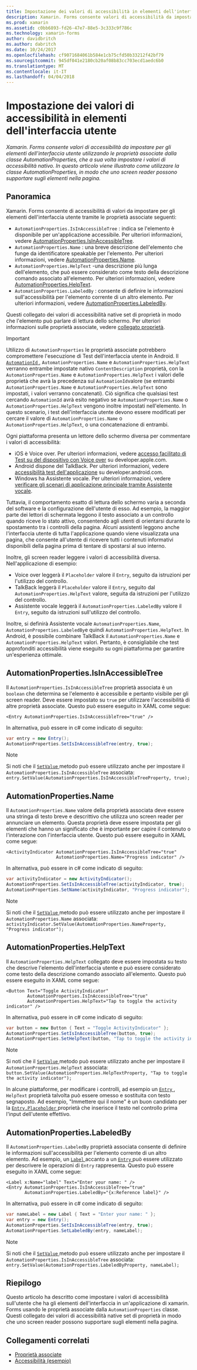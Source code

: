 ```yaml
---
title: Impostazione dei valori di accessibilità in elementi dell'interfaccia utente
description: Xamarin. Forms consente valori di accessibilità da impostare per gli elementi dell'interfaccia utente utilizzando le proprietà associate dalla classe AutomationProperties, che a sua volta impostare i valori di accessibilità nativo. In questo articolo viene illustrato come utilizzare la classe AutomationProperties, in modo che uno screen reader possono supportare sugli elementi nella pagina.
ms.prod: xamarin
ms.assetid: c0bb6893-fd26-47e7-88e5-3c333c9f786c
ms.technology: xamarin-forms
author: davidbritch
ms.author: dabritch
ms.date: 10/24/2017
ms.openlocfilehash: cf9071684061b584e1cb75cfd50b33212f42bf79
ms.sourcegitcommit: 945df041e2180cb20af08b83cc703ecd1aedc6b0
ms.translationtype: MT
ms.contentlocale: it-IT
ms.lasthandoff: 04/04/2018
---
```

# <a name="setting-accessibility-values-on-user-interface-elements"></a>Impostazione dei valori di accessibilità in elementi dell'interfaccia utente

_Xamarin. Forms consente valori di accessibilità da impostare per gli elementi dell'interfaccia utente utilizzando le proprietà associate dalla classe AutomationProperties, che a sua volta impostare i valori di accessibilità nativo. In questo articolo viene illustrato come utilizzare la classe AutomationProperties, in modo che uno screen reader possono supportare sugli elementi nella pagina._

## <a name="overview"></a>Panoramica

Xamarin. Forms consente di accessibilità di valori da impostare per gli elementi dell'interfaccia utente tramite le proprietà associate seguenti:

- `AutomationProperties.IsInAccessibleTree` : indica se l'elemento è disponibile per un'applicazione accessibile. Per ulteriori informazioni, vedere [AutomationProperties.IsInAccessibleTree](#isinaccessibletree).
- `AutomationProperties.Name` : una breve descrizione dell'elemento che funge da identificatore speakable per l'elemento. Per ulteriori informazioni, vedere [AutomationProperties.Name](#name).
- `AutomationProperties.HelpText` -una descrizione più lunga dell'elemento, che può essere considerato come testo della descrizione comando associato all'elemento. Per ulteriori informazioni, vedere [AutomationProperties.HelpText](#helptext).
- `AutomationProperties.LabeledBy` : consente di definire le informazioni sull'accessibilità per l'elemento corrente di un altro elemento. Per ulteriori informazioni, vedere [AutomationProperties.LabeledBy](#labeledby).

Questi collegato dei valori di accessibilità native set di proprietà in modo che l'elemento può parlare di lettura dello schermo. Per ulteriori informazioni sulle proprietà associate, vedere [collegato proprietà](~/xamarin-forms/xaml/attached-properties.md).

> [!IMPORTANT]
> Utilizzo di `AutomationProperties` le proprietà associate potrebbero compromettere l'esecuzione di Test dell'interfaccia utente in Android. Il [ `AutomationId` ](https://developer.xamarin.com/api/property/Xamarin.Forms.Element.AutomationId/), `AutomationProperties.Name` e `AutomationProperties.HelpText` verranno entrambe impostate nativo `ContentDescription` proprietà, con la `AutomationProperties.Name` e `AutomationProperties.HelpText` i valori delle proprietà che avrà la precedenza sul `AutomationId`valore (se entrambi `AutomationProperties.Name` e `AutomationProperties.HelpText` sono impostati, i valori verranno concatenati). Ciò significa che qualsiasi test cercando `AutomationId` avrà esito negativo se `AutomationProperties.Name` o `AutomationProperties.HelpText` vengono inoltre impostati nell'elemento. In questo scenario, i test dell'interfaccia utente devono essere modificati per cercare il valore di `AutomationProperties.Name` o `AutomationProperties.HelpText`, o una concatenazione di entrambi.

Ogni piattaforma presenta un lettore dello schermo diversa per commentare i valori di accessibilità:

- iOS è Voice over. Per ulteriori informazioni, vedere [accesso facilitato di Test su del dispositivo con Voice over](https://developer.apple.com/library/content/technotes/TestingAccessibilityOfiOSApps/TestAccessibilityonYourDevicewithVoiceOver/TestAccessibilityonYourDevicewithVoiceOver.html) su developer.apple.com.
- Android dispone del TalkBack. Per ulteriori informazioni, vedere [accessibilità test dell'applicazione](https://developer.android.com/training/accessibility/testing.html#talkback) su developer.android.com.
- Windows ha Assistente vocale. Per ulteriori informazioni, vedere [verificare gli scenari di applicazione principale tramite Assistente vocale](/windows/uwp/accessibility/accessibility-testing#verify-main-app-scenarios-by-using-narrator/).

Tuttavia, il comportamento esatto di lettura dello schermo varia a seconda del software e la configurazione dell'utente di esso. Ad esempio, la maggior parte dei lettori di schermata leggono il testo associato a un controllo quando riceve lo stato attivo, consentendo agli utenti di orientarsi durante lo spostamento tra i controlli della pagina. Alcuni assistenti leggono anche l'interfaccia utente di tutta l'applicazione quando viene visualizzata una pagina, che consente all'utente di ricevere tutti i contenuti informativi disponibili della pagina prima di tentare di spostarsi al suo interno.

Inoltre, gli screen reader leggere i valori di accessibilità diversa. Nell'applicazione di esempio:

- Voice over leggerà il `Placeholder` valore il `Entry`, seguito da istruzioni per l'utilizzo del controllo.
- TalkBack leggerà il `Placeholder` valore il `Entry`, seguito dal `AutomationProperties.HelpText` valore, seguita da istruzioni per l'utilizzo del controllo.
- Assistente vocale leggerà il `AutomationProperties.LabeledBy` valore il `Entry`, seguito da istruzioni sull'utilizzo del controllo.

Inoltre, si definirà Assistente vocale `AutomationProperties.Name`, `AutomationProperties.LabeledBy`e quindi `AutomationProperties.HelpText`. In Android, è possibile combinare TalkBack il `AutomationProperties.Name` e `AutomationProperties.HelpText` valori. Pertanto, è consigliabile che test approfonditi accessibilità viene eseguito su ogni piattaforma per garantire un'esperienza ottimale.

<a name="isinaccessibletree" />

## <a name="automationpropertiesisinaccessibletree"></a>AutomationProperties.IsInAccessibleTree

Il `AutomationProperties.IsInAccessibleTree` proprietà associata è un `boolean` che determina se l'elemento è accessibile e pertanto visibile per gli screen reader. Deve essere impostato su `true` per utilizzare l'accessibilità di altre proprietà associate. Questo può essere eseguito in XAML come segue:

```xaml
<Entry AutomationProperties.IsInAccessibleTree="true" />
```

In alternativa, può essere in c# come indicato di seguito:

```csharp
var entry = new Entry();
AutomationProperties.SetIsInAccessibleTree(entry, true);
```

> [!NOTE]
> Si noti che il [ `SetValue` ](https://developer.xamarin.com/api/member/Xamarin.Forms.BindableObject.SetValue/p/Xamarin.Forms.BindableProperty/System.Object/) metodo può essere utilizzato anche per impostare il `AutomationProperties.IsInAccessibleTree` associata: `entry.SetValue(AutomationProperties.IsInAccessibleTreeProperty, true);`

<a name="name" />

## <a name="automationpropertiesname"></a>AutomationProperties.Name

Il `AutomationProperties.Name` valore della proprietà associata deve essere una stringa di testo breve e descrittivo che utilizza uno screen reader per annunciare un elemento. Questa proprietà deve essere impostata per gli elementi che hanno un significato che è importante per capire il contenuto o l'interazione con l'interfaccia utente. Questo può essere eseguito in XAML come segue:

```xaml
<ActivityIndicator AutomationProperties.IsInAccessibleTree="true"
                   AutomationProperties.Name="Progress indicator" />
```

In alternativa, può essere in c# come indicato di seguito:

```csharp
var activityIndicator = new ActivityIndicator();
AutomationProperties.SetIsInAccessibleTree(activityIndicator, true);
AutomationProperties.SetName(activityIndicator, "Progress indicator");
```

> [!NOTE]
> Si noti che il [ `SetValue` ](https://developer.xamarin.com/api/member/Xamarin.Forms.BindableObject.SetValue/p/Xamarin.Forms.BindableProperty/System.Object/) metodo può essere utilizzato anche per impostare il `AutomationProperties.Name` associata: `activityIndicator.SetValue(AutomationProperties.NameProperty, "Progress indicator");`

<a name="helptext" />

## <a name="automationpropertieshelptext"></a>AutomationProperties.HelpText

Il `AutomationProperties.HelpText` collegato deve essere impostata su testo che descrive l'elemento dell'interfaccia utente e può essere considerato come testo della descrizione comando associato all'elemento. Questo può essere eseguito in XAML come segue:

```xaml
<Button Text="Toggle ActivityIndicator"
        AutomationProperties.IsInAccessibleTree="true"
        AutomationProperties.HelpText="Tap to toggle the activity indicator" />
```

In alternativa, può essere in c# come indicato di seguito:

```csharp
var button = new Button { Text = "Toggle ActivityIndicator" };
AutomationProperties.SetIsInAccessibleTree(button, true);
AutomationProperties.SetHelpText(button, "Tap to toggle the activity indicator");
```

> [!NOTE]
> Si noti che il [ `SetValue` ](https://developer.xamarin.com/api/member/Xamarin.Forms.BindableObject.SetValue/p/Xamarin.Forms.BindableProperty/System.Object/) metodo può essere utilizzato anche per impostare il `AutomationProperties.HelpText` associata: `button.SetValue(AutomationProperties.HelpTextProperty, "Tap to toggle the activity indicator");`

In alcune piattaforme, per modificare i controlli, ad esempio un [ `Entry` ](https://developer.xamarin.com/api/type/Xamarin.Forms.Entry/), `HelpText` proprietà talvolta può essere omesso e sostituita con testo segnaposto. Ad esempio, "Immettere qui il nome" è un buon candidato per la [ `Entry.Placeholder` ](https://developer.xamarin.com/api/property/Xamarin.Forms.Entry.Placeholder/) proprietà che inserisce il testo nel controllo prima l'input dell'utente effettivo.

<a name="labeledby" />

## <a name="automationpropertieslabeledby"></a>AutomationProperties.LabeledBy

Il `AutomationProperties.LabeledBy` proprietà associata consente di definire le informazioni sull'accessibilità per l'elemento corrente di un altro elemento. Ad esempio, un [ `Label` ](https://developer.xamarin.com/api/type/Xamarin.Forms.Label/) accanto a un [ `Entry` ](https://developer.xamarin.com/api/type/Xamarin.Forms.Entry/) può essere utilizzato per descrivere le operazioni di `Entry` rappresenta. Questo può essere eseguito in XAML come segue:

```xaml
<Label x:Name="label" Text="Enter your name: " />
<Entry AutomationProperties.IsInAccessibleTree="true"
       AutomationProperties.LabeledBy="{x:Reference label}" />
```

In alternativa, può essere in c# come indicato di seguito:

```csharp
var nameLabel = new Label { Text = "Enter your name: " };
var entry = new Entry();
AutomationProperties.SetIsInAccessibleTree(entry, true);
AutomationProperties.SetLabeledBy(entry, nameLabel);
```

> [!NOTE]
> Si noti che il [ `SetValue` ](https://developer.xamarin.com/api/member/Xamarin.Forms.BindableObject.SetValue/p/Xamarin.Forms.BindableProperty/System.Object/) metodo può essere utilizzato anche per impostare il `AutomationProperties.IsInAccessibleTree` associata: `entry.SetValue(AutomationProperties.LabeledByProperty, nameLabel);`

## <a name="summary"></a>Riepilogo

Questo articolo ha descritto come impostare i valori di accessibilità sull'utente che ha gli elementi dell'interfaccia in un'applicazione di xamarin. Forms usando le proprietà associate dalla `AutomationProperties` classe. Questi collegato dei valori di accessibilità native set di proprietà in modo che uno screen reader possono supportare sugli elementi nella pagina.


## <a name="related-links"></a>Collegamenti correlati

- [Proprietà associate](~/xamarin-forms/xaml/attached-properties.md)
- [Accessibilità (esempio)](https://developer.xamarin.com/samples/xamarin-forms/UserInterface/Accessibility/)
